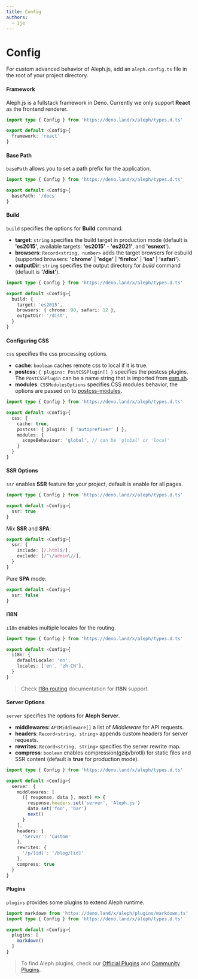 ```yaml
---
title: Config
authors:
  - ije
---
```


# Config

For custom advanced behavior of Aleph.js, add an `aleph.config.ts` file in the root of your project directory.

#### Framework

Aleph.js is a fullstack framework in Deno. Currently we only support **React** as the frontend renderer.

```ts
import type { Config } from 'https://deno.land/x/aleph/types.d.ts'

export default <Config>{
  framework: 'react'
}
```

#### Base Path

`basePath` allows you to set a path prefix for the application.

```ts
import type { Config } from 'https://deno.land/x/aleph/types.d.ts'

export default <Config>{
  basePath: '/docs'
}
```

#### Build

`build` specifies the options for **Build** command.

- **target**: `string` specifies the build target in production mode (default is **'es2015'**, available targets: **'es2015'** - **'es2021'**, and **'esnext'**).
- **browsers**: `Record<string, number>` adds the target browsers for esbuild (supported browsers: **'chrome'** | **'edge'** | **'firefox'** | **'ios'** | **'safari'**).
- **outputDir**: `string` specifies the output directory for _build_ command (default is **'/dist'**).

```ts
import type { Config } from 'https://deno.land/x/aleph/types.d.ts'

export default <Config>{
  build: {
    target: 'es2015',
    browsers: { chrome: 90, safari: 12 },
    outputDir: '/dist',
  }
}
```

#### Configuring CSS

`css` specifies the css processing options.

- **cache**: `boolean` caches remote css to local if it is true.
- **postcss**: `{ plugins: PostCSSPlugin[] }` specifies the postcss plugins. The `PostCSSPlugin` can be a name string that is imported from [esm.sh](https://esm.sh).
- **modules**: `CSSModulesOptions` specifies CSS modules behavior, the options are passed on to [postcss-modules](https://github.com/madyankin/postcss-modules).

```ts
import type { Config } from 'https://deno.land/x/aleph/types.d.ts'

export default <Config>{
  css: {
    cache: true,
    postcss: { plugins: [ 'autoprefixer' ] },
    modules: {
      scopeBehaviour: 'global', // can be 'global' or 'local'
    }
  }
}
```

#### SSR Options

`ssr` enables **SSR** feature for your project, default is enable for all pages.


```ts
import type { Config } from 'https://deno.land/x/aleph/types.d.ts'

export default <Config>{
  ssr: true
}
```

Mix **SSR** and **SPA**:

```ts
export default <Config>{
  ssr: {
    include: [/.html$/],
    exclude: [/^\/admin\//],
  }
}
```

Pure **SPA** mode:

```ts
export default <Config>{
  ssr: false
}
```

#### I18N

`i18n` enables multiple locales for the routing.

```ts
import type { Config } from 'https://deno.land/x/aleph/types.d.ts'

export default <Config>{
  i18n: {
    defaultLocale: 'en',
    locales: ['en', 'zh-CN'],
  }
}
```

> Check [I18n routing](/docs/basic-features/routing#i18n-routing) documentation for **I18N** support.

#### Server Options

`server` specifies the options for **Aleph Server**.
- **middlewares:** `APIMiddleware[]` a list of _Middleware_ for API requests.
- **headers**: `Record<string, string>` appends custom headers for server requests.
- **rewrites**: `Record<string, string>` specifies the server rewrite map.
- **compress**: `boolean` enables compression(gzip/brotli) for static files and SSR content (default is **true** for production mode).

```ts
import type { Config } from 'https://deno.land/x/aleph/types.d.ts'

export default <Config>{
  server: {
    middlewares: [
      ({ response, data }, next) => {
        response.headers.set('server', 'Aleph.js')
        data.set('foo', 'bar')
        next()
      }
    ],
    headers: {
      'Server': 'Custom'
    },
    rewrites: {
      '/p/[id]': '/blog/[id]'
    },
    compress: true
  }
}
```

#### Plugins

`plugins` provides some plugins to extend Aleph runtime.

```ts
import markdown from 'https://deno.land/x/aleph/plugins/markdown.ts'
import type { Config } from 'https://deno.land/x/aleph/types.d.ts'

export default <Config>{
  plugins: [
    markdown()
  ]
}
```

> To find Aleph plugins, check our  [Official Plugins](/docs/plugins/official-plugins) and [Community Plugins](/docs/plugins/community-plugins).
